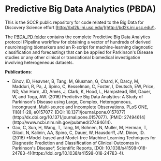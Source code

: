 # Predictive Big Data Analytics (PBDA)
This is the SOCR public repository for code related to the Big Data for Discovery Science effort [http://bd2k.ini.usc.edu/](http://bd2k.ini.usc.edu/).

The [PBDA_PD folder](https://github.com/SOCR/PBDA/tree/master/PBDA_PD) contains the complete Predictive Big Data Analytics  protocol (Pipeline workflow for obtaining a vector of hundreds of derived neuroimaging biomarkers and an R-script for machine-learning diagnostic classification and forecasting) that can be applied for Parkinson's Disease studies or any other clinical or translational biomedical investigation involving heterogeneous datasets.

<b>Publications</b>:<br>
<ul> <li>Dinov, ID, Heavner, B, Tang, M, Glusman, G, Chard, K, Darcy, M, Madduri, R, Pa, J, Spino, C, Kesselman, C, Foster, I, Deutsch, EW, Price, ND, Van Horn, JD, Ames, J, Clark, K, Hood, L, Hampstead, BM, Dauer, W, and Toga, AW. (2016) Predictive Big Data Analytics: A Study of Parkinson's Disease using Large, Complex, Heterogeneous, Incongruent, Multi-source and Incomplete Observations. PLoS ONE, 11(8):1-28, e0157077. [DOI: 10.1371/journal.pone.0157077](http://dx.doi.org/10.1371/journal.pone.0157077). [PMID: 27494614](http://www.ncbi.nlm.nih.gov/pubmed/27494614).</li>
  
  <li>Gao, C, Sun, H, Wang, T, Tang, M, Bohnen, N, Muller, M, Herman, T, Giladi, N, Kalinin, AA, Spino, C, Dauer, W, Hausdorff, JM, Dinov, ID. (2018) *Model-based and Model-free Machine Learning Techniques for Diagnostic Prediction and Classification of Clinical Outcomes in Parkinson's Disease*, Scientific Reports, [DOI: 10.1038/s41598-018-24783-4](https://doi.org/10.1038/s41598-018-24783-4).</li>
  </ul>
